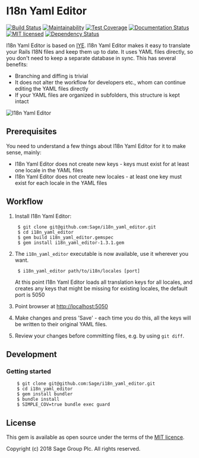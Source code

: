 # I18n Yaml Editor

[![Build Status](https://travis-ci.org/Sage/i18n_yaml_editor.svg?branch=master)](https://travis-ci.org/Sage/i18n_yaml_editor) [![Maintainability](https://api.codeclimate.com/v1/badges/f71fb2039dd7d50eb90d/maintainability)](https://codeclimate.com/github/Sage/i18n_yaml_editor/maintainability) [![Test Coverage](https://api.codeclimate.com/v1/badges/f71fb2039dd7d50eb90d/test_coverage)](https://codeclimate.com/github/Sage/i18n_yaml_editor/test_coverage) [![Documentation Status](http://inch-ci.org/github/Sage/i18n_yaml_editor.svg?branch=master)](http://inch-ci.org/github/Sage/i18n_yaml_editor) [![MIT licensed](https://img.shields.io/badge/license-MIT-blue.svg)](https://github.com/Sage/i18n_yaml_editor/blob/master/LICENSE) [![Dependency Status](https://gemnasium.com/badges/github.com/Sage/i18n_yaml_editor.svg)](https://gemnasium.com/github.com/Sage/i18n_yaml_editor)

I18n Yaml Editor is based on [IYE](https://github.com/firmafon/iye).
I18n Yaml Editor makes it easy to translate your Rails I18N files and keep them up to date.
It uses YAML files directly, so you don't need to keep a separate database in sync.
This has several benefits:

* Branching and diffing is trivial
* It does not alter the workflow for developers etc., whom can continue editing the
  YAML files directly
* If your YAML files are organized in subfolders, this structure is kept intact

![I18n Yaml Editor](https://cloud.githubusercontent.com/assets/1446195/10295880/1f829dd6-6bc4-11e5-9a08-bb79d9864bdb.png)

## Prerequisites

You need to understand a few things about I18n Yaml Editor for it to make sense, mainly:

* I18n Yaml Editor does not create new keys - keys must exist for at least one locale in the YAML files
* I18n Yaml Editor does not create new locales - at least one key must exist for each locale in the YAML files

## Workflow

1. Install I18n Yaml Editor:

        $ git clone git@github.com:Sage/i18n_yaml_editor.git
        $ cd i18n_yaml_editor
        $ gem build i18n_yaml_editor.gemspec
        $ gem install i18n_yaml_editor-1.3.1.gem

2. The `i18n_yaml_editor` executable is now available, use it wherever you want.

        $ i18n_yaml_editor path/to/i18n/locales [port]

    At this point I18n Yaml Editor loads all translation keys for all locales, and creates any
    keys that might be missing for existing locales, the default port is 5050

3. Point browser at [http://localhost:5050](http://localhost:5050)
4. Make changes and press 'Save' - each time you do this, all the keys will be
   written to their original YAML files.
5. Review your changes before committing files, e.g. by using `git diff`.

## Development

### Getting started
        $ git clone git@github.com:Sage/i18n_yaml_editor.git
        $ cd i18n_yaml_editor
        $ gem install bundler
        $ bundle install
        $ SIMPLE_COV=true bundle exec guard


## License

This gem is available as open source under the terms of the
[MIT licence](LICENSE).

Copyright (c) 2018 Sage Group Plc. All rights reserved.
